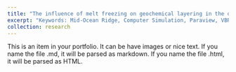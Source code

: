 ```yaml
---
title: "The influence of melt freezing on geochemical layering in the oceanic lithosphere"
excerpt: "Keywords: Mid-Ocean Ridge, Computer Simulation, Paraview, VBR Calculator, Geodynamics<br/>"
collection: research
---
```


This is an item in your portfolio. It can be have images or nice text. If you name the file .md, it will be parsed as markdown. If you name the file .html, it will be parsed as HTML. 
